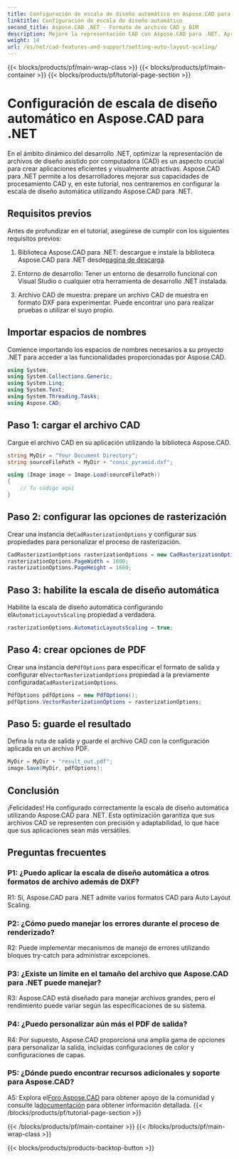 ```yaml
---
title: Configuración de escala de diseño automático en Aspose.CAD para .NET
linktitle: Configuración de escala de diseño automático
second_title: Aspose.CAD .NET - Formato de archivo CAD y BIM
description: Mejore la representación CAD con Aspose.CAD para .NET. Aprenda a configurar la escala de diseño automática para una representación de archivos precisa y adaptable.
weight: 14
url: /es/net/cad-features-and-support/setting-auto-layout-scaling/
---
```


{{< blocks/products/pf/main-wrap-class >}}
{{< blocks/products/pf/main-container >}}
{{< blocks/products/pf/tutorial-page-section >}}

# Configuración de escala de diseño automático en Aspose.CAD para .NET

En el ámbito dinámico del desarrollo .NET, optimizar la representación de archivos de diseño asistido por computadora (CAD) es un aspecto crucial para crear aplicaciones eficientes y visualmente atractivas. Aspose.CAD para .NET permite a los desarrolladores mejorar sus capacidades de procesamiento CAD y, en este tutorial, nos centraremos en configurar la escala de diseño automática utilizando Aspose.CAD para .NET.

## Requisitos previos

Antes de profundizar en el tutorial, asegúrese de cumplir con los siguientes requisitos previos:

1.  Biblioteca Aspose.CAD para .NET: descargue e instale la biblioteca Aspose.CAD para .NET desde[pagina de descarga](https://releases.aspose.com/cad/net/).

2. Entorno de desarrollo: Tener un entorno de desarrollo funcional con Visual Studio o cualquier otra herramienta de desarrollo .NET instalada.

3. Archivo CAD de muestra: prepare un archivo CAD de muestra en formato DXF para experimentar. Puede encontrar uno para realizar pruebas o utilizar el suyo propio.

## Importar espacios de nombres

Comience importando los espacios de nombres necesarios a su proyecto .NET para acceder a las funcionalidades proporcionadas por Aspose.CAD.

```csharp
using System;
using System.Collections.Generic;
using System.Linq;
using System.Text;
using System.Threading.Tasks;
using Aspose.CAD;
```

## Paso 1: cargar el archivo CAD

Cargue el archivo CAD en su aplicación utilizando la biblioteca Aspose.CAD.

```csharp
string MyDir = "Your Document Directory";
string sourceFilePath = MyDir + "conic_pyramid.dxf";

using (Image image = Image.Load(sourceFilePath))
{
    // Tu código aquí
}
```

## Paso 2: configurar las opciones de rasterización

 Crear una instancia de`CadRasterizationOptions` y configurar sus propiedades para personalizar el proceso de rasterización.

```csharp
CadRasterizationOptions rasterizationOptions = new CadRasterizationOptions();
rasterizationOptions.PageWidth = 1600;
rasterizationOptions.PageHeight = 1600;
```

## Paso 3: habilite la escala de diseño automática

 Habilite la escala de diseño automática configurando el`AutomaticLayoutsScaling` propiedad a verdadera.

```csharp
rasterizationOptions.AutomaticLayoutsScaling = true;
```

## Paso 4: crear opciones de PDF

 Crear una instancia de`PdfOptions` para especificar el formato de salida y configurar el`VectorRasterizationOptions` propiedad a la previamente configurada`CadRasterizationOptions`.

```csharp
PdfOptions pdfOptions = new PdfOptions();
pdfOptions.VectorRasterizationOptions = rasterizationOptions;
```

## Paso 5: guarde el resultado

Defina la ruta de salida y guarde el archivo CAD con la configuración aplicada en un archivo PDF.

```csharp
MyDir = MyDir + "result_out.pdf";
image.Save(MyDir, pdfOptions);
```

## Conclusión

¡Felicidades! Ha configurado correctamente la escala de diseño automática utilizando Aspose.CAD para .NET. Esta optimización garantiza que sus archivos CAD se representen con precisión y adaptabilidad, lo que hace que sus aplicaciones sean más versátiles.

## Preguntas frecuentes

### P1: ¿Puedo aplicar la escala de diseño automática a otros formatos de archivo además de DXF?

R1: Sí, Aspose.CAD para .NET admite varios formatos CAD para Auto Layout Scaling.

### P2: ¿Cómo puedo manejar los errores durante el proceso de renderizado?

R2: Puede implementar mecanismos de manejo de errores utilizando bloques try-catch para administrar excepciones.

### P3: ¿Existe un límite en el tamaño del archivo que Aspose.CAD para .NET puede manejar?

R3: Aspose.CAD está diseñado para manejar archivos grandes, pero el rendimiento puede variar según las especificaciones de su sistema.

### P4: ¿Puedo personalizar aún más el PDF de salida?

R4: Por supuesto, Aspose.CAD proporciona una amplia gama de opciones para personalizar la salida, incluidas configuraciones de color y configuraciones de capas.

### P5: ¿Dónde puedo encontrar recursos adicionales y soporte para Aspose.CAD?

 A5: Explora el[Foro Aspose.CAD](https://forum.aspose.com/c/cad/19) para obtener apoyo de la comunidad y consulte la[documentación](https://reference.aspose.com/cad/net/) para obtener información detallada.
{{< /blocks/products/pf/tutorial-page-section >}}

{{< /blocks/products/pf/main-container >}}
{{< /blocks/products/pf/main-wrap-class >}}

{{< blocks/products/products-backtop-button >}}
